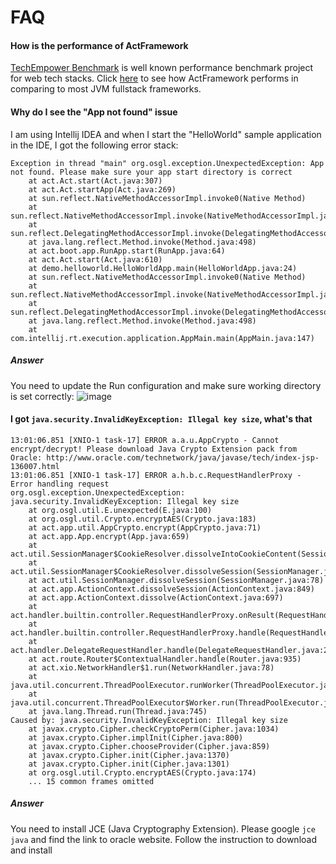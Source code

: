 # FAQ

#### How is the performance of ActFramework

[TechEmpower Benchmark](https://www.techempower.com/benchmarks/#section=data-r14&hw=ph&test=fortune) is well known performance benchmark project for web tech stacks. Click [here](techempower/r14.md) to see how ActFramework performs in comparing to most JVM fullstack frameworks.

#### Why do I see the "App not found" issue

I am using Intellij IDEA and when I start the "HelloWorld" sample application in the IDE, I got the following error stack:

```
Exception in thread "main" org.osgl.exception.UnexpectedException: App not found. Please make sure your app start directory is correct
	at act.Act.start(Act.java:307)
	at act.Act.startApp(Act.java:269)
	at sun.reflect.NativeMethodAccessorImpl.invoke0(Native Method)
	at sun.reflect.NativeMethodAccessorImpl.invoke(NativeMethodAccessorImpl.java:62)
	at sun.reflect.DelegatingMethodAccessorImpl.invoke(DelegatingMethodAccessorImpl.java:43)
	at java.lang.reflect.Method.invoke(Method.java:498)
	at act.boot.app.RunApp.start(RunApp.java:64)
	at act.Act.start(Act.java:610)
	at demo.helloworld.HelloWorldApp.main(HelloWorldApp.java:24)
	at sun.reflect.NativeMethodAccessorImpl.invoke0(Native Method)
	at sun.reflect.NativeMethodAccessorImpl.invoke(NativeMethodAccessorImpl.java:62)
	at sun.reflect.DelegatingMethodAccessorImpl.invoke(DelegatingMethodAccessorImpl.java:43)
	at java.lang.reflect.Method.invoke(Method.java:498)
	at com.intellij.rt.execution.application.AppMain.main(AppMain.java:147)
```

##### Answer

You need to update the Run configuration and make sure working directory is set correctly:
![image](https://cloud.githubusercontent.com/assets/216930/23855130/a2136556-0848-11e7-8184-2433004b123b.png)

#### I got `java.security.InvalidKeyException: Illegal key size`, what's that

```
13:01:06.851 [XNIO-1 task-17] ERROR a.a.u.AppCrypto - Cannot encrypt/decrypt! Please download Java Crypto Extension pack from Oracle: http://www.oracle.com/technetwork/java/javase/tech/index-jsp-136007.html
13:01:06.851 [XNIO-1 task-17] ERROR a.h.b.c.RequestHandlerProxy - Error handling request
org.osgl.exception.UnexpectedException: java.security.InvalidKeyException: Illegal key size
	at org.osgl.util.E.unexpected(E.java:100)
	at org.osgl.util.Crypto.encryptAES(Crypto.java:183)
	at act.app.util.AppCrypto.encrypt(AppCrypto.java:71)
	at act.app.App.encrypt(App.java:659)
	at act.util.SessionManager$CookieResolver.dissolveIntoCookieContent(SessionManager.java:321)
	at act.util.SessionManager$CookieResolver.dissolveSession(SessionManager.java:217)
	at act.util.SessionManager.dissolveSession(SessionManager.java:78)
	at act.app.ActionContext.dissolveSession(ActionContext.java:849)
	at act.app.ActionContext.dissolve(ActionContext.java:697)
	at act.handler.builtin.controller.RequestHandlerProxy.onResult(RequestHandlerProxy.java:241)
	at act.handler.builtin.controller.RequestHandlerProxy.handle(RequestHandlerProxy.java:177)
	at act.handler.DelegateRequestHandler.handle(DelegateRequestHandler.java:27)
	at act.route.Router$ContextualHandler.handle(Router.java:935)
	at act.xio.NetworkHandler$1.run(NetworkHandler.java:78)
	at java.util.concurrent.ThreadPoolExecutor.runWorker(ThreadPoolExecutor.java:1142)
	at java.util.concurrent.ThreadPoolExecutor$Worker.run(ThreadPoolExecutor.java:617)
	at java.lang.Thread.run(Thread.java:745)
Caused by: java.security.InvalidKeyException: Illegal key size
	at javax.crypto.Cipher.checkCryptoPerm(Cipher.java:1034)
	at javax.crypto.Cipher.implInit(Cipher.java:800)
	at javax.crypto.Cipher.chooseProvider(Cipher.java:859)
	at javax.crypto.Cipher.init(Cipher.java:1370)
	at javax.crypto.Cipher.init(Cipher.java:1301)
	at org.osgl.util.Crypto.encryptAES(Crypto.java:174)
	... 15 common frames omitted
```

##### Answer

You need to install JCE (Java Cryptography Extension). Please google `jce java` and find the link to oracle website. Follow the instruction to download and install


